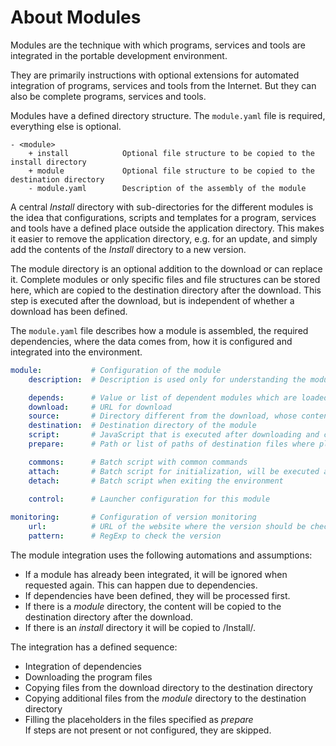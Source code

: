 # About Modules
Modules are the technique with which programs, services and tools are
integrated in the portable development environment.

They are primarily instructions with optional extensions for automated
integration of programs, services and tools from the Internet. But they can
also be complete programs, services and tools.

Modules have a defined directory structure. The `module.yaml` file is required,
everything else is optional.

```
- <module>
    + install            Optional file structure to be copied to the install directory
    + module             Optional file structure to be copied to the destination directory
    - module.yaml        Description of the assembly of the module                 
```

A central _Install_ directory with sub-directories for the different modules is
the idea that configurations, scripts and templates for a program, services and
tools have a defined place outside the application directory. This makes it
easier to remove the application directory, e.g. for an update, and simply add
the contents of the _Install_ directory to a new version.

The module directory is an optional addition to the download or can replace it.
Complete modules or only specific files and file structures can be stored here,
which are copied to the destination directory after the download. This step is
executed after the download, but is independent of whether a download has been
defined.

The `module.yaml` file describes how a module is assembled, the required
dependencies, where the data comes from, how it is configured and integrated
into the environment.

```yaml
module:           # Configuration of the module
    description:  # Description is used only for understanding the module

    depends:      # Value or list of dependent modules which are loaded before
    download:     # URL for download 
    source:       # Directory different from the download, whose content is copied to the destination
    destination:  # Destination directory of the module
    script:       # JavaScript that is executed after downloading and copying
    prepare:      # Path or list of paths of destination files where placeholders are replaced

    commons:      # Batch script with common commands 
    attach:       # Batch script for initialization, will be executed after common
    detach:       # Batch script when exiting the environment
    
    control:      # Launcher configuration for this module

monitoring:       # Configuration of version monitoring 
    url:          # URL of the website where the version should be checked
    pattern:      # RegExp to check the version
```

The module integration uses the following automations and assumptions:
- If a module has already been integrated, it will be ignored when requested
  again. This can happen due to dependencies.
- If dependencies have been defined, they will be processed first.
- If there is a _module_ directory, the content will be copied to the
  destination directory after the download.
- If there is an _install_ directory it will be copied to /Install/<Module>.

The integration has a defined sequence:
- Integration of dependencies
- Downloading the program files
- Copying files from the download directory to the destination directory
- Copying additional files from the _module_ directory to the destination directory
- Filling the placeholders in the files specified as _prepare_   
If steps are not present or not configured, they are skipped.